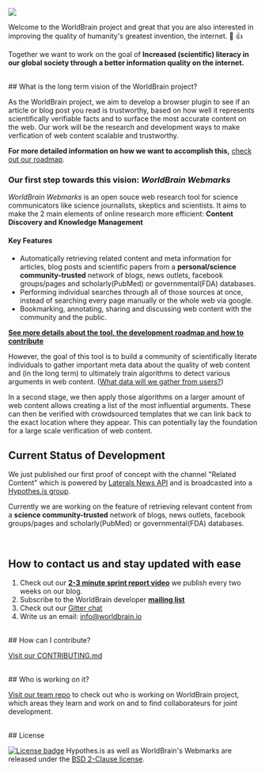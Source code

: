 
![](http://www.worldbrain.io/wp-content/uploads/2016/03/Logo_Background_small.png)
<br>

Welcome to the WorldBrain project and great that you are also interested in improving the quality of humanity's greatest invention, the internet. :tada: :+1:

Together we want to work on the goal of **Increased (scientific) literacy in our global society through a better information quality on the internet.**

<br>
## What is the long term vision of the WorldBrain project?

As the WorldBrain project, we aim to develop a browser plugin to see if an article or blog post you read is trustworthy, based on how well it represents scientifically verifiable facts and to surface the most accurate content on the web. 
Our work will be the research and development ways to make verfication of web content scalable and trustworthy.

**For more detailed information on how we want to accomplish this,** [check out our roadmap](https://github.com/WorldBrain/VISION-ROADMAP-FEATURES/blob/master/README.md).

### Our first step towards this vision: *WorldBrain Webmarks*

*WorldBrain Webmarks* is an open souce web research tool for science communicators like science journalists, skeptics and scientists. It aims to make the 2 main elements of online research more efficient: **Content Discovery and Knowledge Management**

#### Key Features
 - Automatically retrieving related content and meta information for articles, blog posts and scientific papers from a **personal/science community-trusted** network of blogs, news outlets, facebook groups/pages and scholarly(PubMed) or governmental(FDA) databases.
 - Performing individual searches through all of those sources at once, instead of searching every page manually or the whole web via google. 
 - Bookmarking, annotating, sharing and discussing web content with the community and the public. 
 
**[See more details about the tool, the development roadmap and how to contribute](https://github.com/WorldBrain/Webmarks/edit/master/README.md)**

However, the goal of this tool is to build a community of scientifically literate individuals to gather important meta data about the quality of web content and (in the long term) to ultimately train algorithms to detect various arguments in web content. ([What data will we gather from users?](http://www.worldbrain.io/open_and_social/))

In a second stage, we then apply those algorithms on a larger amount of web content allows creating a list of the most influential arguments. These can then be verified with crowdsourced templates that we can link back to the exact location where they appear. This can potentially lay the foundation for a large scale verification of web content. 

## Current Status of Development

We just published our first proof of concept with the channel "Related Content" which is powered by [Laterals News API](https://lateral.io/publishing) and is broadcasted into a [Hypothes.is group](https://hypothes.is/groups/KG9bL1Bm/related-articles).

Currently we are working on the feature of retrieving relevant content from a **science community-trusted** network of blogs, news outlets, facebook groups/pages and scholarly(PubMed) or governmental(FDA) databases.

<br>

## How to contact us and stay updated with ease
 1. Check out our **[2-3 minute sprint report video](www.worldbrain.io/2016/blog/)** we publish every two weeks on our blog.
 2. Subscribe to the WorldBrain developer **[mailing list](https://groups.google.com/forum/#!forum/worldbrain-dev-mailing-list)**
 3. Check out our [Gitter chat](https://gitter.im/WorldBrain/Webmarks)
 4. Write us an email: [info@worldbrain.io](mailto:info@worldbrain.io)


<br>
## How can I contribute?

[Visit our CONTRIBUTING.md](https://github.com/WorldBrain/START-HERE/blob/master/CONTRIBUTING.md)

<br>
## Who is working on it?

[Visit our team repo](https://github.com/WorldBrain/TEAM) to check out who is working on WorldBrain project, which areas they learn and work on and to find collaborateurs for joint development.


<br>
## License

[![License badge](https://img.shields.io/badge/license-BSD-blue.svg)](https://github.com/hypothesis/h/blob/master/LICENSE)
Hypothes.is as well as WorldBrain's Webmarks are released under the [BSD 2-Clause license](https://github.com/WorldBrain/START-HERE/blob/master/LICENSE).


